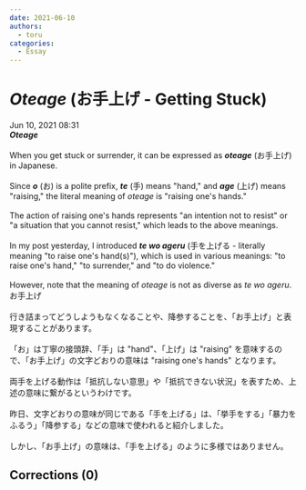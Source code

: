 ```yaml
---
date: 2021-06-10
authors:
  - toru
categories:
  - Essay
---
```


<h1 id="subject_show"><strong><em>Oteage</strong></em> (お手上げ - Getting Stuck)</h1>
<div class="date">Jun 10, 2021 08:31</div>
<div id="post"><div id="body_show_ori">
<strong><em>Oteage</strong></em><br/><br/>When you get stuck or surrender, it can be expressed as <strong><em>oteage</em></strong> (お手上げ) in Japanese.<br/><br/>Since <strong><em>o</em></strong> (お) is a polite prefix, <strong><em>te</em></strong> (手) means "hand," and <strong><em>age</em></strong> (上げ) means "raising," the literal meaning of <em>oteage</em> is "raising one's hands."<br/><br/>The action of raising one's hands represents "an intention not to resist" or "a situation that you cannot resist," which leads to the above meanings.<br/><br/>In my post yesterday, I introduced <strong><em>te wo ageru</em></strong> (手を上げる - literally meaning "to raise one's hand(s)"), which is used in various meanings: "to raise one's hand," "to surrender," and "to do violence."<br/><br/>However, note that the meaning of <em>oteage</em> is not as diverse as <em>te wo ageru</em>.
</div></div>

<!-- more -->

<div id="post_ja"><div id="body_show_mo">
お手上げ<br/><br/>行き詰まってどうしようもなくなることや、降参することを、「お手上げ」と表現することがあります。<br/><br/>「お」は丁寧の接頭辞、「手」は "hand"、「上げ」は "raising" を意味するので、「お手上げ」の文字どおりの意味は "raising one's hands" となります。<br/><br/>両手を上げる動作は「抵抗しない意思」や「抵抗できない状況」を表すため、上述の意味に繋がるというわけです。<br/><br/>昨日、文字どおりの意味が同じである「手を上げる」は、「挙手をする」「暴力をふるう」「降参する」などの意味で使われると紹介しました。<br/><br/>しかし、「お手上げ」の意味は、「手を上げる」のように多様ではありません。
</div></div>

## Corrections (0)
